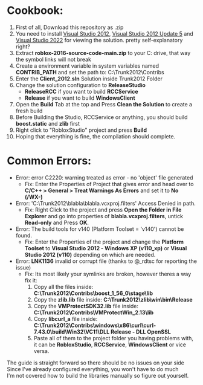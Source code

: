 # Cookbook:
1. First of all, Download this repository as .zip
2. You need to install [Visual Studio 2012](https://files.dog/MSDN/Visual%20Studio%202012/en_visual_studio_ultimate_2012_x86_dvd_2262106.iso), [Visual Studio 2012 Update 5](https://files.dog/MSDN/Visual%20Studio%202012%20Update%205/mu_visual_studio_2012_update_5_x86_dvd_6967467.iso) and [Visual Studio 2022](https://visualstudio.microsoft.com/tr/vs/) for viewing the solution. pretty self-explanatory right?
3. Extract **roblox-2016-source-code-main.zip** to your C: drive, that way the symbol links will not break
4. Create a environment variable in system variables named **CONTRIB_PATH** and set the path to: C:\Trunk2012\Contribs
5. Enter the **Client_2012.sln** Solution inside Trunk2012 Folder
6. Change the solution configuration to **ReleaseStudio**
   * **ReleaseRCC** if you want to build **RCCService**
   * **Release** if you want to build **WindowsClient**
7.  Open the **Build** Tab at the top and Press **Clean the Solution** to create a fresh build
8. Before Building the Studio, RCCService or anything, you should build **boost.static** and **zlib** first
9. Right click to "RobloxStudio" project and press **Build**
10. Hoping that everything is fine, the compilation should complete.

# Common Errors:
- Error: error C2220: warning treated as error - no 'object' file generated
   - Fix: Enter the Properties of Project that gives error and head over to **C/C++ > General > Treat Warnings As Errors** and set it to **No (/WX-)**
- Error: 'C:\Trunk2012\blabla\blabla.vcxproj.filters' Access Denied in path.
   - Fix: Right Click to the project and press **Open the Folder in File Explorer** and go into properties of **blabla.vcxproj.filters**, untick **Read-only** and Press **OK**.
- Error: The build tools for v140 (Platform Toolset = 'v140') cannot be found.
   - Fix: Enter the Properties of the project and change the **Platform Toolset** to **Visual Studio 2012 - Windows XP (v110_xp)** or **Visual Studio 2012 (v110)** depending on which are needed.
- Error: **LNK1136** invalid or corrupt file (thanks to @_rdtsc for reporting the issue)
   - Fix: Its most likely your symlinks are broken, however theres a way fix it:
     1. Copy all the files inside: **C:\Trunk2012\Contribs\boost_1_56_0\stage\lib**
     2. Copy the **zlib.lib** file inside: **C:\Trunk2012\zlib\win\bin\Release**
     3. Copy the **VMProtectSDK32.lib** file inside: **C:\Trunk2012\Contribs\VMProtectWin_2.13\lib**
     4. Copy **libcurl_a** file inside: **C:\Trunk2012\Contribs\windows\x86\curl\curl-7.43.0\build\Win32\VC11\DLL Release - DLL OpenSSL**
     5. Paste all of them to the project folder you having problems with, it can be **RobloxStudio**, **RCCService**, **WindowsClient** or vice versa.

The guide is straight forward so there should be no issues on your side<br>
Since I've already configured everything, you won't have to do much<br>
I'm not covered how to build the libraries manually so figure out yourself.
